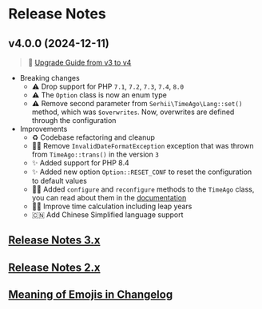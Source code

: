 # Release Notes

## v4.0.0 (2024-12-11)
> 🚀 [Upgrade Guide from v3 to v4](https://php-ago.github.io/4.x/upgrade)
- Breaking changes
    - ⚠️ Drop support for PHP `7.1`, `7.2`, `7.3`, `7.4`, `8.0`
    - ⚠️ The `Option` class is now an enum type
    - ⚠️ Remove second parameter from `Serhii\TimeAgo\Lang::set()` method, which was `$overwrites`. Now, overwrites are defined through the configuration
- Improvements
    - ♻️ Codebase refactoring and cleanup
    - 🧑‍💻 Remove `InvalidDateFormatException` exception that was thrown from `TimeAgo::trans()` in the version `3`
    - ✨ Added support for PHP 8.4
    - ✨ Added new option `Option::RESET_CONF` to reset the configuration to default values
    - 🧑‍💻 Added `configure` and `reconfigure` methods to the `TimeAgo` class, you can read about them in the [documentation](https://php-ago.github.io/v4/configurations#configuration-options)
    - 🧑‍💻 Improve time calculation including leap years
    - 🇨🇳 Add Chinese Simplified language support

## [Release Notes 3.x](.github/CHANGELOG_3x.md)
## [Release Notes 2.x](.github/CHANGELOG_2x.md)
## [Meaning of Emojis in Changelog](.github/EMOJIS.md)